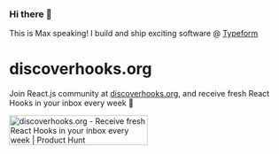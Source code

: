 ### Hi there 👋

This is Max speaking! I build and ship exciting software @ [Typeform](https://github.com/orgs/Typeform/)

# discoverhooks.org

Join React.js community at [discoverhooks.org](https://discoverhooks.org?utm_source=github&utm_medium=link&utm_campaign=passive), and receive fresh React Hooks in your inbox every week 🚀

<a href="https://www.producthunt.com/posts/discoverhooks-org?utm_source=badge-featured&utm_medium=badge&utm_souce=badge-discoverhooks-org" target="_blank"><img src="https://api.producthunt.com/widgets/embed-image/v1/featured.svg?post_id=273194&theme=light" alt="discoverhooks.org - Receive fresh React Hooks in your inbox every week | Product Hunt" style="width: 250px; height: 54px;" width="250" height="54" /></a>
